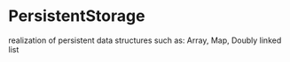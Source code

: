 # PersistentStorage
realization of persistent data structures such as: Array, Map, Doubly linked list
